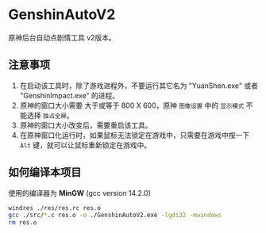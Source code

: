 # GenshinAutoV2
原神后台自动点剧情工具 v2版本。

## 注意事项
1. 在启动该工具时，除了游戏进程外，不要运行其它名为 "YuanShen.exe" 或者 "GenshinImpact.exe" 的进程。
2. 原神的窗口大小需要 大于或等于 800 X 600，原神 `图像设置` 中的 `显示模式` 不能选择 `独占全屏`。
3. 原神的窗口大小改变后，需要重启该工具。
4. 在原神窗口化运行时，如果鼠标无法锁定在游戏中，只需要在游戏中按一下 `Alt` 键，就可以让鼠标重新锁定在游戏中。

## 如何编译本项目
使用的编译器为 **MinGW** (gcc version 14.2.0)
```bash
windres ./res/res.rc res.o
gcc ./src/*.c res.o -o ./GenshinAutoV2.exe -lgdi32 -mwindows
rm res.o
```

